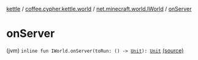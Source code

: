 [kettle](../../index.md) / [coffee.cypher.kettle.world](../index.md) / [net.minecraft.world.IWorld](index.md) / [onServer](./on-server.md)

# onServer

(jvm) `inline fun IWorld.onServer(toRun: () -> `[`Unit`](https://kotlinlang.org/api/latest/jvm/stdlib/kotlin/-unit/index.html)`): `[`Unit`](https://kotlinlang.org/api/latest/jvm/stdlib/kotlin/-unit/index.html) [(source)](https://github.com/Cypher121/kettle/blob/master/src/main/kotlin/coffee/cypher/kettle/world/Worlds.kt#L20)